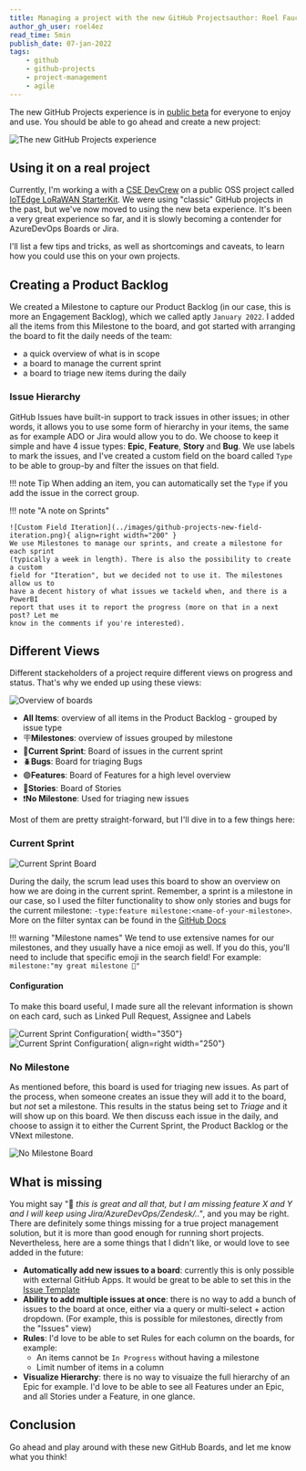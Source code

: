 ```yaml
---
title: Managing a project with the new GitHub Projectsauthor: Roel Fauconnier
author_gh_user: roel4ez
read_time: 5min
publish_date: 07-jan-2022
tags:
    - github
    - github-projects
    - project-management
    - agile
---
```


The new GitHub Projects experience is in [public beta](https://docs.github.com/en/issues/trying-out-the-new-projects-experience)
for everyone to enjoy and use. You should be able to go ahead and create a new
project:

![The new GitHub Projects experience](../images/github-projects-new.png)

## Using it on a real project

Currently, I'm working a with a [CSE DevCrew](https://devblogs.microsoft.com/cse/)
on a public OSS project called [IoTEdge LoRaWAN StarterKit](https://github.com/Azure/iotedge-lorawan-starterkit).
We were using "classic" GitHub projects in the past, but we've now moved to using
the new beta experience. It's been a very great experience so far, and it is slowly
becoming a contender for AzureDevOps Boards or Jira.

I'll list a few tips and tricks, as well as shortcomings and caveats, to learn
how you could use this on your own projects.

## Creating a Product Backlog

We created a Milestone to capture our Product Backlog (in our case, this is more
an Engagement Backlog), which we called aptly `January 2022`. I added all the
items from this Milestone to the board, and got started with arranging the board
to fit the daily needs of the team:

- a quick overview of what is in scope
- a board to manage the current sprint
- a board to triage new items during the daily

### Issue Hierarchy

GitHub Issues have built-in support to track issues in other issues; in other words,
it allows you to use some form of hierarchy in your items, the same as for example
ADO or Jira would allow you to do. We choose to keep it simple and have 4 issue types:
**Epic**, **Feature**, **Story** and **Bug**. We use labels to mark the issues,
and I've created a custom field on the board called `Type` to be able to group-by
and filter the issues on that field.

!!! note Tip
    When adding an item, you can automatically set the `Type` if you add the issue
    in the correct group.

!!! note "A note on Sprints"

    ![Custom Field Iteration](../images/github-projects-new-field-iteration.png){ align=right width="200" }
    We use Milestones to manage our sprints, and create a milestone for each sprint
    (typically a week in length). There is also the possibility to create a custom
    field for "Iteration", but we decided not to use it. The milestones allow us to
    have a decent history of what issues we tackeld when, and there is a PowerBI
    report that uses it to report the progress (more on that in a next post? Let me
    know in the comments if you're interested).

## Different Views

Different stackeholders of a project require different views on progress and
status. That's why we ended up using these views:

![Overview of boards](../images/github-projects-overview.png)

- **All Items**: overview of all items in the Product Backlog - grouped by issue type
- 🪧**Milestones**: overview of issues grouped by milestone
- 🏃**Current Sprint**: Board of issues in the current sprint
- 🪲**Bugs**: Board for triaging Bugs
- 🟣**Features**: Board of Features for a high level overview
- 📖**Stories**: Board of Stories
- ❗**No Milestone**: Used for triaging new issues

Most of them are pretty straight-forward, but I'll dive in to a few things here:

### Current Sprint

![Current Sprint Board](../images/github-projects-sprint.png)

During the daily, the scrum lead uses this board to show an overview on how we are
doing in the current sprint. Remember, a sprint is a milestone in our case, so
I used the filter functionality to show only stories and bugs for the current
milestone: `-type:feature milestone:<name-of-your-milestone>`. More on the filter
syntax can be found in the [GitHub Docs](https://docs.github.com/en/search-github/searching-on-github/searching-issues-and-pull-requests)

!!! warning "Milestone names"
    We tend to use extensive names for our milestones, and they usually have a
    nice emoji as well. If you do this, you'll need to include that specific emoji
    in the search field! For example: `milestone:"my great milestone 🙈"`

#### Configuration

To make this board useful, I made sure all the relevant information is shown on
each card, such as Linked Pull Request, Assignee and Labels

![Current Sprint Configuration](../images/github-projects-sprint-config.png){ width="350"}
![Current Sprint Configuration](../images/github-projects-sprint-pr.png){ align=right width="250"}

### No Milestone

As mentioned before, this board is used for triaging new issues. As part of the
process, when someone creates an issue they will add it to the board, but *not*
set a milestone. This results in the status being set to *Triage* and it will
show up on this board. We then discuss each issue in the daily, and choose to
assign it to either the Current Sprint, the Product Backlog or the VNext milestone.

![No Milestone Board](../images/github-projects-triage.png)

## What is missing

You might say "🤔 *this is great and all that, but I am missing feature X and Y and 
I will keep using Jira/AzureDevOps/Zendesk/.."*, and you may be right. There are
definitely some things missing for a true project management solution,
but it is more than good enough for running short projects. Nevertheless, here
are a some things that I didn't like, or would love to see added in the future:

- **Automatically add new issues to a board**: currently this is only possible with
external GitHub Apps. It would be great to be able to set this in the [Issue Template](https://docs.github.com/en/communities/using-templates-to-encourage-useful-issues-and-pull-requests)
- **Ability to add multiple issues at once**: there is no way to add a bunch of
issues to the board at once, either via a query or multi-select + action dropdown.
(For example, this is possible for milestones, directly from the "Issues" view)
- **Rules**: I'd love to be able to set Rules for each column on the boards, for example:
    - An items cannot be `In Progress` without having a milestone
    - Limit number of items in a column
- **Visualize Hierarchy**: there is no way to visuaize the full hierarchy of an
Epic for example. I'd love to be able to see all Features under an Epic, and all
Stories under a Feature, in one glance.

## Conclusion

Go ahead and play around with these new GitHub Boards, and let me know what you
think!